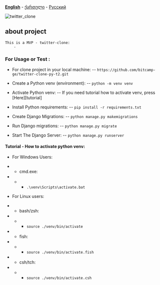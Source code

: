 **[English][en]** - [ქართული][ge] - [Русский][ru]

![twitter_clone](https://techcrunch.com/wp-content/uploads/2023/05/GettyImages-1246184086.jpg?w=1390&crop=1)

## about project
    This is a MVP - twitter-clone:
        - 


### For Usage or Test :
- For clone project in your local machine:
-- `https://github.com/bitcamp-ge/twitter-clone-py-t2.git`

- Create a Python venv (environment):
-- `python -m venv venv`

- Activate Python venv:
-- If you need tutorial how to activate venv, press [Here][tutorial]

- Install Python requirements:
-- `pip install -r requirements.txt`

- Create Django Migrations:
-- `python manage.py makemigrations`

- Run Django migrations:
-- `python manage.py migrate`

- Start The Django Server:
-- `python manage.py runserver`


#### Tutorial - How to activate python venv:

- For Windows Users:

- - cmd.exe:

- - - `.\venv\Scripts\activate.bat`

- For Linux users:

- - bash/zsh:

- - - `source ./venv/bin/activate`

- - fish:

- - - `source ./venv/bin/activate.fish`

- - csh/tch:

- - - `source ./venv/bin/activate.csh`





[en]: https://github.com/bitcamp-group-2/twitter-clone-py-t2#readme
[ge]: readme.ge.md
[ru]: readme.ru.md